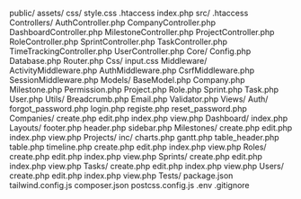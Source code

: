public/
    assets/
        css/
            style.css
    .htaccess
    index.php
src/
    .htaccess
    Controllers/
        AuthController.php
        CompanyController.php
        DashboardController.php
        MilestoneController.php
        ProjectController.php
        RoleController.php
        SprintController.php
        TaskController.php
        TimeTrackingController.php
        UserController.php
    Core/
        Config.php
        Database.php
        Router.php
    Css/
        input.css
    Middleware/
        ActivityMiddleware.php
        AuthMiddleware.php
        CsrfMiddleware.php
        SessionMiddleware.php
    Models/
        BaseModel.php
        Company.php
        Milestone.php
        Permission.php
        Project.php
        Role.php
        Sprint.php
        Task.php
        User.php
    Utils/
        Breadcrumb.php
        Email.php
        Validator.php
    Views/
        Auth/
            forgot_password.php
            login.php
            registe.php
            reset_password.php
        Companies/
            create.php
            edit.php
            index.php
            view.php
        Dashboard/
            index.php
        Layouts/
            footer.php
            header.php
            sidebar.php
        Milestones/
            create.php
            edit.php
            index.php
            view.php
        Projects/
            inc/
                charts.php
                gantt.php
                table_header.php
                table.php
                timeline.php
            create.php
            edit.php
            index.php
            view.php
        Roles/
            create.php
            edit.php
            index.php
            view.php
        Sprints/
            create.php
            edit.php
            index.php
            view.php
        Tasks/
            create.php
            edit.php
            index.php
            view.php
        Users/
            create.php
            edit.php
            index.php
            view.php
    Tests/
package.json
tailwind.config.js
composer.json
postcss.config.js
.env
.gitignore